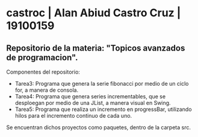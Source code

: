 # castroc | Alan Abiud Castro Cruz | 19100159
## Repositorio de la materia: "Topicos avanzados de programacion".
Componentes del repositorio:  
- Tarea3: Programa que genera la serie fibonacci por medio de un ciclo for, a manera de consola.  
- Tarea4: Programa que genera series incrementables, que se desploegan por medio de una JList, a manera visual en Swing.  
- Tarea5: Programa que realiza un incremento en progressBar, utilizando hilos para el incremento continuo de cada uno.    

Se encuentran dichos proyectos como paquetes, dentro de la carpeta src.
